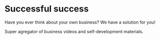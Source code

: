 # Successful success

Have you ever think about your own business? We have a solution for you!

Super agregator of business videos and self-development materials.

